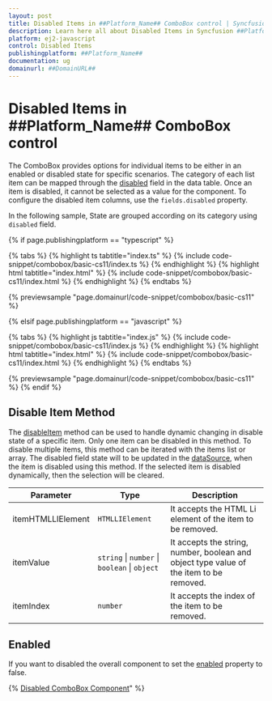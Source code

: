 ```yaml
---
layout: post
title: Disabled Items in ##Platform_Name## ComboBox control | Syncfusion
description: Learn here all about Disabled Items in Syncfusion ##Platform_Name## ComboBox control of Syncfusion Essential JS 2 and more.
platform: ej2-javascript
control: Disabled Items 
publishingplatform: ##Platform_Name##
documentation: ug
domainurl: ##DomainURL##
---
```


# Disabled Items in ##Platform_Name## ComboBox control

The ComboBox provides options for individual items to be either in an enabled or disabled state for specific scenarios. The category of each list item can be mapped through the [disabled](../api/combo-box/#fields) field in the data table. Once an item is disabled, it cannot be selected as a value for the component. To configure the disabled item columns, use the `fields.disabled` property.

In the following sample, State are grouped according on its category using `disabled` field.

{% if page.publishingplatform == "typescript" %}

 {% tabs %}
{% highlight ts tabtitle="index.ts" %}
{% include code-snippet/combobox/basic-cs11/index.ts %}
{% endhighlight %}
{% highlight html tabtitle="index.html" %}
{% include code-snippet/combobox/basic-cs11/index.html %}
{% endhighlight %}
{% endtabs %}
        
{% previewsample "page.domainurl/code-snippet/combobox/basic-cs11" %}

{% elsif page.publishingplatform == "javascript" %}

{% tabs %}
{% highlight js tabtitle="index.js" %}
{% include code-snippet/combobox/basic-cs11/index.js %}
{% endhighlight %}
{% highlight html tabtitle="index.html" %}
{% include code-snippet/combobox/basic-cs11/index.html %}
{% endhighlight %}
{% endtabs %}

{% previewsample "page.domainurl/code-snippet/combobox/basic-cs11" %}
{% endif %}

## Disable Item Method

The [disableItem](../api/combo-box/#disableItem) method can be used to handle dynamic changing in disable state of a specific item. Only one item can be disabled in this method. To disable multiple items, this method can be iterated with the items list or array. The disabled field state will to be updated in the [dataSource](../api/combo-box/#datasource), when the item is disabled using this method. If the selected item is disabled dynamically, then the selection will be cleared.

| Parameter | Type | Description |
|------|------|------|
| itemHTMLLIElement |  <code>HTMLLIElement</code> |  It accepts the HTML Li element of the item to be removed.  |
| itemValue | <code>string</code> \| <code>number</code> \| <code>boolean</code> \| <code>object</code> | It accepts the string, number, boolean and object type value of the item to be removed. |
| itemIndex | <code>number</code> | It accepts the index of the item to be removed. |

## Enabled

If you want to disabled the overall component to set the [enabled](../api/combo-box/#enabled) property to false.

{% [Disabled ComboBox Component](././images/combobox-disable.png)" %}